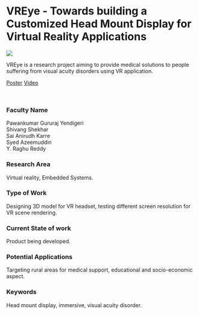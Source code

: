 # VREye - Towards building a Customized Head Mount Display for Virtual Reality Applications

![](https://i.imgur.com/dr9JgF1.png)

VREye is a research project aiming to provide medical solutions to people suffering from visual acuity disorders using VR application.

[Poster](03.%20VREye%20-%20Towards%20building%20a%20Customized%20Head%20Mount%20Display%20for%20Virtual%20Reality%20Applications.pdf)
[Video](https://youtu.be/6sBU8WtchWg)

<br>


### Faculty Name

Pawankumar Gururaj Yendigeri<br>
Shivang Shekhar<br>
Sai Anirudh Karre<br>
Syed Azeemuddin<br>
Y. Raghu Reddy


### Research Area

Virtual reality, Embedded Systems.


### Type of Work

Designing 3D model for VR headset, testing different screen resolution for VR scene rendering.


### Current State of work

Product being developed.


### Potential Applications

Targeting rural areas for medical support, educational and socio-economic aspect.


### Keywords

Head mount display, immersive, visual acuity disorder.
